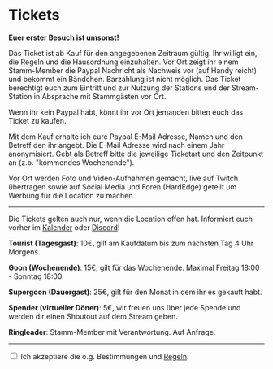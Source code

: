 # Tickets

**Euer erster Besuch ist umsonst!**

Das Ticket ist ab Kauf für den angegebenen Zeitraum gültig. Ihr willigt ein, die Regeln und die Hausordnung einzuhalten.
Vor Ort zeigt ihr einem Stamm-Member die Paypal Nachricht als Nachweis vor (auf Handy reicht) und bekommt ein Bändchen. Barzahlung ist nicht möglich. Das Ticket berechtigt euch zum Eintritt und zur Nutzung der Stations und der Stream-Station in Absprache mit Stammgästen vor Ort.

Wenn ihr kein Paypal habt, könnt ihr vor Ort jemanden bitten euch das Ticket zu kaufen.

Mit dem Kauf erhalte ich eure Paypal E-Mail Adresse, Namen und den Betreff den ihr angebt. Die E-Mail Adresse wird nach einem Jahr anonymisiert. Gebt als Betreff bitte die jeweilige Ticketart und den Zeitpunkt an (z.b. "kommendes Wochenende").

Vor Ort werden Foto und Video-Aufnahmen gemacht, live auf Twitch übertragen sowie auf Social Media und Foren (HardEdge) geteilt um Werbung für die Location zu machen.

<hr>

Die Tickets gelten auch nur, wenn die Location offen hat. Informiert euch vorher im [Kalender](https://calendar.google.com/calendar/embed?src=kqg40hjscfpnkm780rhd7abr5s%40group.calendar.google.com&ctz=Europe%2FBerlin) oder [Discord](https://tinyurl.com/madgearffm)!
 
**Tourist (Tagesgast)**: 10€, gilt am Kaufdatum bis zum nächsten Tag 4 Uhr Morgens.

**Goon (Wochenende)**: 15€, gilt für das Wochenende.
Maximal Freitag 18:00 - Sonntag 18:00.

**Supergoon (Dauergast)**: 25€, gilt für den Monat in dem ihr es gekauft habt.

**Spender (virtueller Döner)**: 5€, wir freuen uns über jede Spende und werden dir einen Shoutout auf dem Stream geben.

**Ringleader**: Stamm-Member mit Verantwortung. Auf Anfrage.

<hr>

<input type="checkbox" id="gelesen" onclick="gelesen()"> Ich akzeptiere die o.g. Bestimmungen und [Regeln](./regeln.md).

<form action="https://www.paypal.com/cgi-bin/webscr" method="post" target="_top" id="text" style="display:none">
<input type="hidden" name="cmd" value="_s-xclick">
<input type="hidden" name="hosted_button_id" value="WCHKEZZZB2BJL">
<table>
<tr><td><input type="hidden" name="on0" value="Dauer">Dauer</td></tr><tr><td><select name="os0">
	<option value="Tourist (1 Tag)">Tourist (1 Tag) €10,00 EUR</option>
	<option value="Goon (Wochenende)">Goon (Wochenende) €15,00 EUR</option>
	<option value="Supergoon (Monat)">Supergoon (Monat) €25,00 EUR</option>
	<option value="Spender">Spender €5,00 EUR</option>
</select> </td></tr>
<tr><td><input type="hidden" name="on1" value="Nickname">Nickname</td></tr><tr><td><input type="text" name="os1" maxlength="200"></td></tr>
</table>
<input type="hidden" name="currency_code" value="EUR">
<input type="image" src="https://www.paypalobjects.com/de_DE/DE/i/btn/btn_buynowCC_LG.gif" border="0" name="submit" alt="Jetzt einfach, schnell und sicher online bezahlen – mit PayPal.">
<img alt="" border="0" src="https://www.paypalobjects.com/de_DE/i/scr/pixel.gif" width="1" height="1">
<br>
Alternativ direkt an: MadGearFFM@gmail.com<br>
Betreff: Nickname + Datum
</form>
